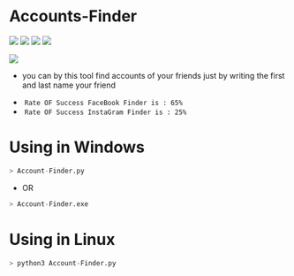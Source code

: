 # Accounts-Finder

![](https://img.shields.io/badge/Account-Finder-green)
![](https://img.shields.io/badge/Facebook-Finder-yellowgreen)
![](https://img.shields.io/badge/Instagram-Finder-blueviolet)
![](https://img.shields.io/badge/B76F-Github-brightgreen)

![](https://animated-gif-creator.com/images/01/search-gif-find-on-gifer_39.gif)

* you can by this tool find accounts of your friends just by writing the first and last name your friend

- ![]() `Rate OF Success FaceBook Finder is : 65% `
- ![]() `Rate OF Success InstaGram Finder is : 25% `

# Using in Windows
```python
> Account-Finder.py
```
* OR
```python
> Account-Finder.exe
```
#
# Using in Linux
```python
> python3 Account-Finder.py
```
